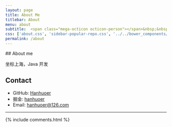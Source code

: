 ```yaml
---
layout: page
title: About Me
titlebar: About
menu: about
subtitle:  <span class="mega-octicon octicon-person"></span>&nbsp;&nbsp; Java，后端，码农，程序猿
css: ['about.css', 'sidebar-popular-repo.css', '../../bower_components/flag-icon-css/css/flag-icon.min.css']
permalink: /about
---
```


<div class="about row">
## About me

坐标上海，Java 开发

## Contact

- GitHub: [Hanhuoer](<https://github.com/hanhuoer>)
- 掘金: [hanhuoer](<https://juejin.im/user/5c653cac518825629e060401>)
- Email: [hanhuoer@126.com](hanhuoer@126.com)

</div>

<hr/>

<!-- Comments -->
<div class="comment">
    {% include comments.html %}
</div>

